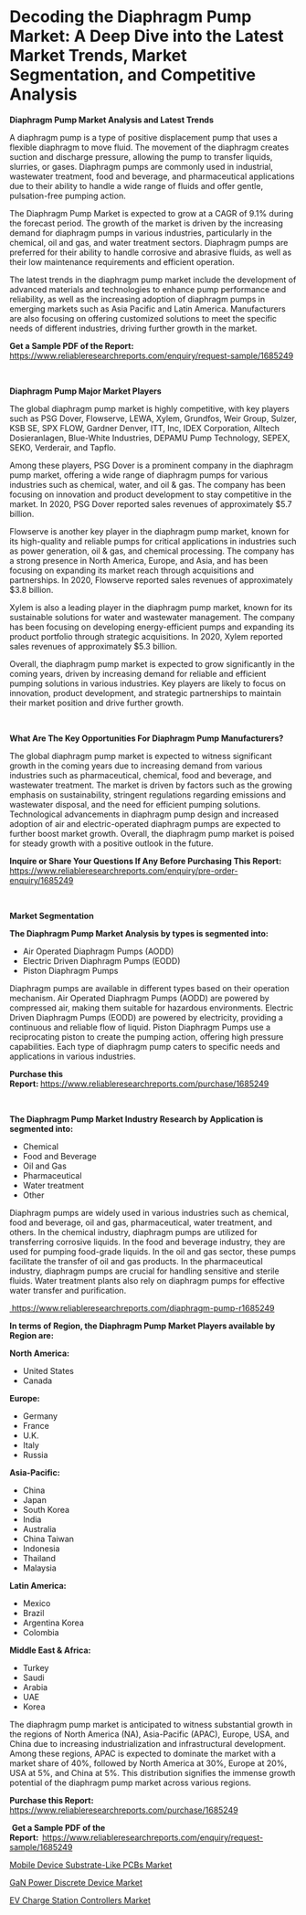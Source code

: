 <p><h1>Decoding the Diaphragm Pump Market: A Deep Dive into the Latest Market Trends, Market Segmentation, and Competitive Analysis</h1></p><p><strong>Diaphragm Pump Market Analysis and Latest Trends</strong></p>
<p><p>A diaphragm pump is a type of positive displacement pump that uses a flexible diaphragm to move fluid. The movement of the diaphragm creates suction and discharge pressure, allowing the pump to transfer liquids, slurries, or gases. Diaphragm pumps are commonly used in industrial, wastewater treatment, food and beverage, and pharmaceutical applications due to their ability to handle a wide range of fluids and offer gentle, pulsation-free pumping action.</p><p>The Diaphragm Pump Market is expected to grow at a CAGR of 9.1% during the forecast period. The growth of the market is driven by the increasing demand for diaphragm pumps in various industries, particularly in the chemical, oil and gas, and water treatment sectors. Diaphragm pumps are preferred for their ability to handle corrosive and abrasive fluids, as well as their low maintenance requirements and efficient operation.</p><p>The latest trends in the diaphragm pump market include the development of advanced materials and technologies to enhance pump performance and reliability, as well as the increasing adoption of diaphragm pumps in emerging markets such as Asia Pacific and Latin America. Manufacturers are also focusing on offering customized solutions to meet the specific needs of different industries, driving further growth in the market.</p></p>
<p><strong>Get a Sample PDF of the Report:&nbsp;</strong> <a href="https://www.reliableresearchreports.com/enquiry/request-sample/1685249">https://www.reliableresearchreports.com/enquiry/request-sample/1685249</a></p>
<p>&nbsp;</p>
<p><strong>Diaphragm Pump Major Market Players</strong></p>
<p><p>The global diaphragm pump market is highly competitive, with key players such as PSG Dover, Flowserve, LEWA, Xylem, Grundfos, Weir Group, Sulzer, KSB SE, SPX FLOW, Gardner Denver, ITT, Inc, IDEX Corporation, Alltech Dosieranlagen, Blue-White Industries, DEPAMU Pump Technology, SEPEX, SEKO, Verderair, and Tapflo.</p><p>Among these players, PSG Dover is a prominent company in the diaphragm pump market, offering a wide range of diaphragm pumps for various industries such as chemical, water, and oil & gas. The company has been focusing on innovation and product development to stay competitive in the market. In 2020, PSG Dover reported sales revenues of approximately $5.7 billion.</p><p>Flowserve is another key player in the diaphragm pump market, known for its high-quality and reliable pumps for critical applications in industries such as power generation, oil & gas, and chemical processing. The company has a strong presence in North America, Europe, and Asia, and has been focusing on expanding its market reach through acquisitions and partnerships. In 2020, Flowserve reported sales revenues of approximately $3.8 billion.</p><p>Xylem is also a leading player in the diaphragm pump market, known for its sustainable solutions for water and wastewater management. The company has been focusing on developing energy-efficient pumps and expanding its product portfolio through strategic acquisitions. In 2020, Xylem reported sales revenues of approximately $5.3 billion.</p><p>Overall, the diaphragm pump market is expected to grow significantly in the coming years, driven by increasing demand for reliable and efficient pumping solutions in various industries. Key players are likely to focus on innovation, product development, and strategic partnerships to maintain their market position and drive further growth.</p></p>
<p>&nbsp;</p>
<p><strong>What Are The Key Opportunities For Diaphragm Pump Manufacturers?</strong></p>
<p><p>The global diaphragm pump market is expected to witness significant growth in the coming years due to increasing demand from various industries such as pharmaceutical, chemical, food and beverage, and wastewater treatment. The market is driven by factors such as the growing emphasis on sustainability, stringent regulations regarding emissions and wastewater disposal, and the need for efficient pumping solutions. Technological advancements in diaphragm pump design and increased adoption of air and electric-operated diaphragm pumps are expected to further boost market growth. Overall, the diaphragm pump market is poised for steady growth with a positive outlook in the future.</p></p>
<p><strong>Inquire or Share Your Questions If Any Before Purchasing This Report:</strong> <a href="https://www.reliableresearchreports.com/enquiry/pre-order-enquiry/1685249">https://www.reliableresearchreports.com/enquiry/pre-order-enquiry/1685249</a></p>
<p>&nbsp;</p>
<p><strong>Market Segmentation</strong></p>
<p><strong>The Diaphragm Pump Market Analysis by types is segmented into:</strong></p>
<p><ul><li>Air Operated Diaphragm Pumps (AODD)</li><li>Electric Driven Diaphragm Pumps (EODD)</li><li>Piston Diaphragm Pumps</li></ul></p>
<p><p>Diaphragm pumps are available in different types based on their operation mechanism. Air Operated Diaphragm Pumps (AODD) are powered by compressed air, making them suitable for hazardous environments. Electric Driven Diaphragm Pumps (EODD) are powered by electricity, providing a continuous and reliable flow of liquid. Piston Diaphragm Pumps use a reciprocating piston to create the pumping action, offering high pressure capabilities. Each type of diaphragm pump caters to specific needs and applications in various industries.</p></p>
<p><strong>Purchase this Report:&nbsp;</strong><a href="https://www.reliableresearchreports.com/purchase/1685249">https://www.reliableresearchreports.com/purchase/1685249</a></p>
<p>&nbsp;</p>
<p><strong>The Diaphragm Pump Market Industry Research by Application is segmented into:</strong></p>
<p><ul><li>Chemical</li><li>Food and Beverage</li><li>Oil and Gas</li><li>Pharmaceutical</li><li>Water treatment</li><li>Other</li></ul></p>
<p><p>Diaphragm pumps are widely used in various industries such as chemical, food and beverage, oil and gas, pharmaceutical, water treatment, and others. In the chemical industry, diaphragm pumps are utilized for transferring corrosive liquids. In the food and beverage industry, they are used for pumping food-grade liquids. In the oil and gas sector, these pumps facilitate the transfer of oil and gas products. In the pharmaceutical industry, diaphragm pumps are crucial for handling sensitive and sterile fluids. Water treatment plants also rely on diaphragm pumps for effective water transfer and purification.</p></p>
<p><a href="https://www.reliableresearchreports.com/diaphragm-pump-r1685249">&nbsp;https://www.reliableresearchreports.com/diaphragm-pump-r1685249</a></p>
<p><strong>In terms of Region, the Diaphragm Pump Market Players available by Region are:</strong></p>
<p>
    <p> <strong> North America: </strong>
        <ul>
            <li>United States</li>
            <li>Canada</li>
        </ul>
        </p> 
    <p> <strong> Europe: </strong>
        <ul>
            <li>Germany</li>
            <li>France</li>
            <li>U.K.</li>
            <li>Italy</li>
            <li>Russia</li>
        </ul>
        </p> 
    <p> <strong> Asia-Pacific: </strong>
        <ul>
            <li>China</li>
            <li>Japan</li>
            <li>South Korea</li>
            <li>India</li>
            <li>Australia</li>
            <li>China Taiwan</li>
            <li>Indonesia</li>
            <li>Thailand</li>
            <li>Malaysia</li>
        </ul>
        </p> 
    <p> <strong> Latin America: </strong>
        <ul>
            <li>Mexico</li>
            <li>Brazil</li>
            <li>Argentina Korea</li>
            <li>Colombia</li>
        </ul>
        </p> 
    <p> <strong> Middle East & Africa: </strong>
        <ul>
            <li>Turkey</li>
            <li>Saudi</li>
            <li>Arabia</li>
            <li>UAE</li>
            <li>Korea</li>
        </ul>
    </p>
    </p>
<p><p>The diaphragm pump market is anticipated to witness substantial growth in the regions of North America (NA), Asia-Pacific (APAC), Europe, USA, and China due to increasing industrialization and infrastructural development. Among these regions, APAC is expected to dominate the market with a market share of 40%, followed by North America at 30%, Europe at 20%, USA at 5%, and China at 5%. This distribution signifies the immense growth potential of the diaphragm pump market across various regions.</p></p>
<p><strong>Purchase this Report: </strong><a href="https://www.reliableresearchreports.com/purchase/1685249">https://www.reliableresearchreports.com/purchase/1685249</a></p>
<p>&nbsp;<strong>Get a Sample PDF of the Report:&nbsp;&nbsp;</strong><a href="https://www.reliableresearchreports.com/enquiry/request-sample/1685249">https://www.reliableresearchreports.com/enquiry/request-sample/1685249</a></p>
<p><strong></strong></p>
<p><p><a href="https://github.com/tofikabedla53/Market-Research-Report-List-1/blob/main/mobile-device-substrate-like-pcbs-market.md">Mobile Device Substrate-Like PCBs Market</a></p><p><a href="https://github.com/RickHolmes3/Market-Research-Report-List-6/blob/main/gan-power-discrete-device-market.md">GaN Power Discrete Device Market</a></p><p><a href="https://github.com/abdulKoss1996/Market-Research-Report-List-1/blob/main/ev-charge-station-controllers-market.md">EV Charge Station Controllers Market</a></p></p>